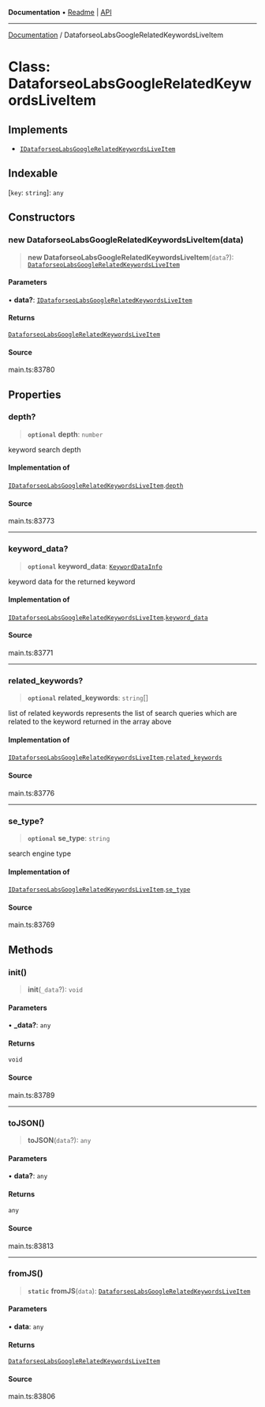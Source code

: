 **Documentation** • [Readme](../README.md) \| [API](../globals.md)

***

[Documentation](../README.md) / DataforseoLabsGoogleRelatedKeywordsLiveItem

# Class: DataforseoLabsGoogleRelatedKeywordsLiveItem

## Implements

- [`IDataforseoLabsGoogleRelatedKeywordsLiveItem`](../interfaces/IDataforseoLabsGoogleRelatedKeywordsLiveItem.md)

## Indexable

 \[`key`: `string`\]: `any`

## Constructors

### new DataforseoLabsGoogleRelatedKeywordsLiveItem(data)

> **new DataforseoLabsGoogleRelatedKeywordsLiveItem**(`data`?): [`DataforseoLabsGoogleRelatedKeywordsLiveItem`](DataforseoLabsGoogleRelatedKeywordsLiveItem.md)

#### Parameters

• **data?**: [`IDataforseoLabsGoogleRelatedKeywordsLiveItem`](../interfaces/IDataforseoLabsGoogleRelatedKeywordsLiveItem.md)

#### Returns

[`DataforseoLabsGoogleRelatedKeywordsLiveItem`](DataforseoLabsGoogleRelatedKeywordsLiveItem.md)

#### Source

main.ts:83780

## Properties

### depth?

> **`optional`** **depth**: `number`

keyword search depth

#### Implementation of

[`IDataforseoLabsGoogleRelatedKeywordsLiveItem`](../interfaces/IDataforseoLabsGoogleRelatedKeywordsLiveItem.md).[`depth`](../interfaces/IDataforseoLabsGoogleRelatedKeywordsLiveItem.md#depth)

#### Source

main.ts:83773

***

### keyword\_data?

> **`optional`** **keyword\_data**: [`KeywordDataInfo`](KeywordDataInfo.md)

keyword data for the returned keyword

#### Implementation of

[`IDataforseoLabsGoogleRelatedKeywordsLiveItem`](../interfaces/IDataforseoLabsGoogleRelatedKeywordsLiveItem.md).[`keyword_data`](../interfaces/IDataforseoLabsGoogleRelatedKeywordsLiveItem.md#keyword_data)

#### Source

main.ts:83771

***

### related\_keywords?

> **`optional`** **related\_keywords**: `string`[]

list of related keywords
represents the list of search queries which are related to the keyword returned in the array above

#### Implementation of

[`IDataforseoLabsGoogleRelatedKeywordsLiveItem`](../interfaces/IDataforseoLabsGoogleRelatedKeywordsLiveItem.md).[`related_keywords`](../interfaces/IDataforseoLabsGoogleRelatedKeywordsLiveItem.md#related_keywords)

#### Source

main.ts:83776

***

### se\_type?

> **`optional`** **se\_type**: `string`

search engine type

#### Implementation of

[`IDataforseoLabsGoogleRelatedKeywordsLiveItem`](../interfaces/IDataforseoLabsGoogleRelatedKeywordsLiveItem.md).[`se_type`](../interfaces/IDataforseoLabsGoogleRelatedKeywordsLiveItem.md#se_type)

#### Source

main.ts:83769

## Methods

### init()

> **init**(`_data`?): `void`

#### Parameters

• **\_data?**: `any`

#### Returns

`void`

#### Source

main.ts:83789

***

### toJSON()

> **toJSON**(`data`?): `any`

#### Parameters

• **data?**: `any`

#### Returns

`any`

#### Source

main.ts:83813

***

### fromJS()

> **`static`** **fromJS**(`data`): [`DataforseoLabsGoogleRelatedKeywordsLiveItem`](DataforseoLabsGoogleRelatedKeywordsLiveItem.md)

#### Parameters

• **data**: `any`

#### Returns

[`DataforseoLabsGoogleRelatedKeywordsLiveItem`](DataforseoLabsGoogleRelatedKeywordsLiveItem.md)

#### Source

main.ts:83806

